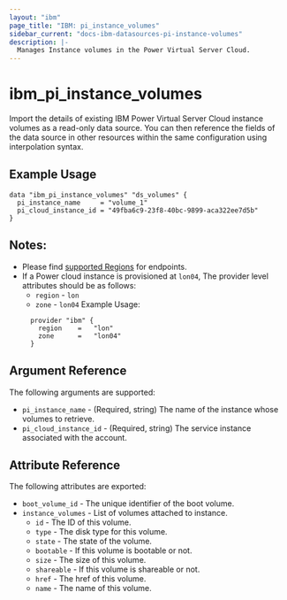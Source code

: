 ```yaml
---
layout: "ibm"
page_title: "IBM: pi_instance_volumes"
sidebar_current: "docs-ibm-datasources-pi-instance-volumes"
description: |-
  Manages Instance volumes in the Power Virtual Server Cloud.
---
```


# ibm\_pi_instance_volumes

Import the details of existing IBM Power Virtual Server Cloud instance volumes as a read-only data source. You can then reference the fields of the data source in other resources within the same configuration using interpolation syntax.

## Example Usage

```hcl
data "ibm_pi_instance_volumes" "ds_volumes" {
  pi_instance_name     = "volume_1"
  pi_cloud_instance_id = "49fba6c9-23f8-40bc-9899-aca322ee7d5b"
}
```
## Notes:
* Please find [supported Regions](https://cloud.ibm.com/apidocs/power-cloud#endpoint) for endpoints.
* If a Power cloud instance is provisioned at `lon04`, The provider level attributes should be as follows:
  * `region` - `lon`
  * `zone` - `lon04`
  Example Usage:
  ```hcl
    provider "ibm" {
      region    =   "lon"
      zone      =   "lon04"
    }
  ```
## Argument Reference

The following arguments are supported:

* `pi_instance_name` - (Required, string) The name of the instance whose volumes to retrieve.
* `pi_cloud_instance_id` - (Required, string) The service instance associated with the account.

## Attribute Reference

The following attributes are exported:
* `boot_volume_id` - The unique identifier of the boot volume.
* `instance_volumes` - List of volumes attached to instance.
  * `id` - The ID of this volume.
  * `type` - The disk type for this volume.
  * `state` - The state of the volume.
  * `bootable` - If this volume is bootable or not.
  * `size` - The size of this volume.
  * `shareable` - If this volume is shareable or not.
  * `href` - The href of this volume.
  * `name` - The name of this volume.
